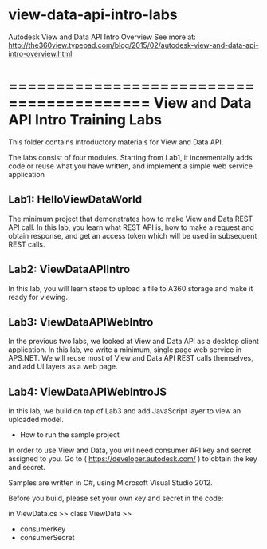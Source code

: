 # view-data-api-intro-labs
Autodesk View and Data API Intro Overview
See more at: http://the360view.typepad.com/blog/2015/02/autodesk-view-and-data-api-intro-overview.html

=========================================
  View and Data API Intro Training Labs 
=========================================

This folder contains introductory materials for View and Data API.

The labs consist of four modules. Starting from Lab1, it incrementally 
adds code or reuse what you have written, and implement a simple web service application  
 

Lab1: HelloViewDataWorld 
------------------------

The minimum project that demonstrates how to make View and Data REST API call. In this lab, you learn what REST API is, how to make a request and obtain response, and get an access token which will be used in subsequent REST calls. 


Lab2: ViewDataAPIIntro 
----------------------

In this lab, you will learn steps to upload a file to A360 storage and make it ready for viewing. 


Lab3: ViewDataAPIWebIntro
-------------------------

In the previous two labs, we looked at View and Data API as a desktop client application. In this lab, we write a minimum, single page web service in APS.NET. We will reuse most of View and Data API REST calls themselves, and add UI layers as a web page.   


Lab4: ViewDataAPIWebIntroJS
---------------------------

In this lab, we build on top of Lab3 and add JavaScript layer to view an uploaded model. 


* How to run the sample project

In order to use View and Data, you will need consumer API key and secret assigned to you. 
Go to ( https://developer.autodesk.com/ ) to obtain the key and secret. 

Samples are written in C#, using Microsoft Visual Studio 2012. 

Before you build, please set your own key and secret in the code: 


in ViewData.cs >> class ViewData >> 
 - consumerKey
 - consumerSecret

